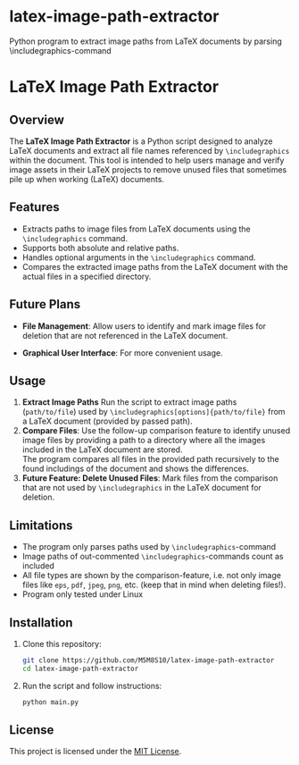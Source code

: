 # latex-image-path-extractor
Python program to extract image paths from LaTeX documents by parsing \includegraphics-command 
# LaTeX Image Path Extractor

## Overview

The **LaTeX Image Path Extractor** is a Python script
designed to analyze LaTeX documents and extract all file names referenced by ```\includegraphics``` within the document.
This tool is intended to help users manage and verify image assets in their LaTeX projects
to remove unused files that sometimes pile up when working (LaTeX) documents.


## Features

- Extracts paths to image files from LaTeX documents using the `\includegraphics` command.
- Supports both absolute and relative paths.
- Handles optional arguments in the `\includegraphics` command.
- Compares the extracted image paths from the LaTeX document with the actual files in a specified directory.

## Future Plans


- **File Management**:
Allow users to identify and mark image files for deletion that are not referenced in the LaTeX document.

- **Graphical User Interface**:
  For more convenient usage.

## Usage

1. **Extract Image Paths**
Run the script to extract image paths (```path/to/file```)
used by ```\includegraphics[options]{path/to/file}``` from a LaTeX document (provided by passed path).
2. **Compare Files**:
Use the follow-up comparison feature to identify unused image files
by providing a path to a directory where all the images included in the LaTeX document are stored.<br>
The program compares all files in the provided path recursively to the found includings of the document
and shows the differences.
3. **Future Feature: Delete Unused Files**:
Mark files from the comparison that are not used by ```\includegraphics``` in the LaTeX document for deletion.

## Limitations
- The program only parses paths used by ```\includegraphics```-command
- Image paths of out-commented ```\includegraphics```-commands count as included
- All file types are shown by the comparison-feature, i.e. not only image files like
```eps```, ```pdf```, ```jpeg```, ```png```, etc. (keep that in mind when deleting files!).
- Program only tested under Linux

## Installation

1. Clone this repository:

   ```bash
   git clone https://github.com/M5M8S10/latex-image-path-extractor
   cd latex-image-path-extractor
2. Run the script and follow instructions:
   ```bash
   python main.py

## License

This project is licensed under the [MIT License](LICENSE).
